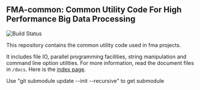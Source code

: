 ## FMA-common: Common Utility Code For High Performance Big Data Processing

![Build Status](https://github.com/Tugraph-db/Tugraph-db/actions/workflows/ci.yml/badge.svg)

This repository contains the common utility code used in fma projects.

It includes file IO, parallel programming facilities, string manipulation and command line option utilities. For more information, read the document files in `/docs`. Here is the [index page](/docs/_index.md).

Use "git submodule update --init --recursive" to get submodule
